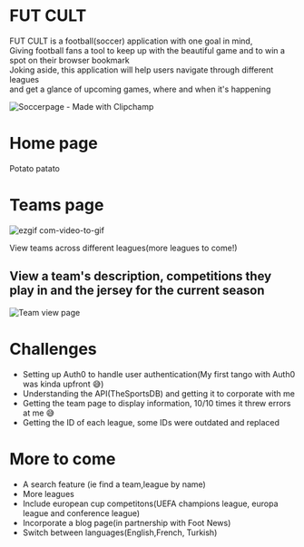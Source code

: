 

 <h1>FUT CULT</h1>
 <p>FUT CULT is a football(soccer) application with one goal in mind, <br>
 Giving football fans a tool to keep up with the beautiful game and to win a spot on their browser bookmark<br>
 Joking aside, this application will help users navigate through different leagues <br>and get a glance of upcoming games, where and when it's happening </p>




![Soccerpage - Made with Clipchamp](https://github.com/Mansurmohamed/Soccer-app/assets/77082103/c8e7e32a-5deb-45dc-99fe-bc9ab872e83d)

<h1>Home page</h1>

<p>Potato patato</p>

<h1>Teams page</h1>

![ezgif com-video-to-gif](https://github.com/Mansurmohamed/Fut-Cult/assets/77082103/e2ee7b81-9d50-4790-9e09-a098df5f10b4)

<p>View teams across different leagues(more leagues to come!)</p>

<h2>View a team's description, competitions they play in and the jersey for the current season </h2>

![Team view page](https://github.com/Mansurmohamed/Fut-Cult/assets/77082103/8f15475d-fdb0-497f-bc47-6cc077a24d39)



<h1>Challenges</h1>
<ul>
 <li>Setting up Auth0 to handle user authentication(My first tango with Auth0 was kinda upfront 😅)</li>
  <li>Understanding the API(TheSportsDB) and getting it to corporate with me</li>
  <li>Getting the team page to display information, 10/10 times it threw errors at me 😅</li>
  <li>Getting the ID of each league, some IDs were outdated and replaced</li>
</ul>

<h1>More to come</h1>
<ul>
 <li>A search feature (ie find a team,league by name)</li>
 <li>More leagues</li>
 <li>Include european cup competitons(UEFA champions league, europa league and conference league)</li>
 <li>Incorporate a blog page(in partnership with Foot News)</li>
 <li>Switch between languages(English,French, Turkish)</li>
</ul>

